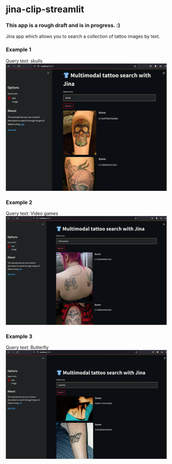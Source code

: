 # jina-clip-streamlit

### This app is a rough draft and is in progress. :)
Jina app which allows you to search a collection of tattoo images by text. 

### Example 1
Query text: skulls
![skull_query](docs/usage/usage_skulls.jpg)

### Example 2
Query text: Video games
![video_games_query](docs/usage/usage_video_games.jpg)

### Example 3
Query text: Butterfly
![butterfly_query](docs/usage/usage_butterfly.jpg)